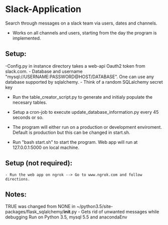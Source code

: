 # Slack-Application
 Search through messages on a slack team via users, dates and channels.
   - Works on all channels and users, starting from the day the program is implemented.

## Setup:

 -Config.py in instance directory takes a web-api Oauth2 token from slack.com.
 	- Database and username "mysql://USERNAME:PASSWORD@HOST/DATABASE". One can use any database supported by sqlalchemy.
 	- Think of a random SQLalchemy secret key
 
 - Run the table_creator_script.py to generate and initialy populate the necesary  tables.

 - Setup a cron-job to execute update_database_information.py every 45 seconds or so. 

 - The program will either run on a production or development enviroment. Default is production but this can be changed in start.sh.

 - Run "bash start.sh" to start the program. Web app will run at 127.0.0.1:5000 on local machine.

 ## Setup (not required):
 	- Run the web app on ngrok --> Go to www.ngrok.com and follow directions.

## Notes:
 TRUE was changed from NONE in ~/python3.5/site-packages/flask_sqlalchemy/__init__.py
 	- Gets rid of unwanted messages while debugging
 Run on Python 3.5, mysql 5.5 and anacondaEnv


